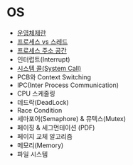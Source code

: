 # OS
  
- [운영체제란](https://github.com/woorifisa/2023-CS-Study/blob/main/OS/What%20is%20an%20OS.md)
- [프로세스 vs 스레드](https://github.com/woorifisa/2023-CS-Study/blob/main/OS/Process%20vs%20Thread.md)
- [프로세스 주소 공간](https://github.com/woorifisa-member/2023-CS-Study/blob/main/OS/Process%20address%20space.md)
- 인터럽트(Interrupt)
- [시스템 콜(System Call)](https://github.com/woorifisa-member/2023-CS-Study/blob/main/OS/System%20Call.md)
- PCB와 Context Switching
- IPC(Inter Process Communication)
- CPU 스케줄링
- 데드락(DeadLock)
- Race Condition
- 세마포어(Semaphore) & 뮤텍스(Mutex)
- 페이징 & 세그먼테이션 (PDF)
- 페이지 교체 알고리즘
- 메모리(Memory)
- 파일 시스템
